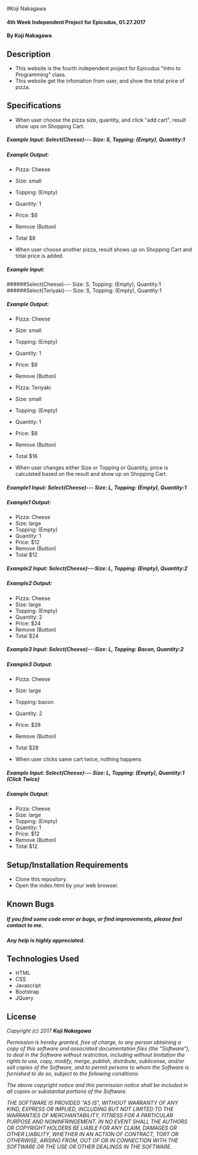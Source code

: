 #Koji Nakagawa

#### 4th Week Independent Project for Epicodus, 01.27.2017

#### By Koji Nakagawa

## Description
* This website is the fourth independent project for Epicodus "Intro to Programming" class.
* This website get the infomation from user, and show the total price of pizza.


## Specifications
* When user choose the pizza size, quantity, and click "add cart", result show ups on Shopping Cart.
##### **Example Input:** Select(Cheese)--- Size: S, Topping: (Empty), Quantity:1  
##### **Example Output:**
* Pizza: Cheese
* Size: small
* Topping: (Empty)
* Quantity: 1
* Price: $8
* Remove (Button)
* Total $8

* When user choose another pizza, result shows up on Shopping Cart and total price is added.
##### **Example Input:**
######Select(Cheese)--- Size: S, Topping: (Empty), Quantity:1  
######Select(Teriyaki)--- Size: S, Topping: (Empty), Quantity:1  
##### **Example Output:**

* Pizza: Cheese
* Size: small
* Topping: (Empty)
* Quantity: 1
* Price: $8
* Remove (Button)

* Pizza: Teriyaki
* Size: small
* Topping: (Empty)
* Quantity: 1
* Price: $8
* Remove (Button)
* Total $16


* When user changes either Size or Topping or Quantity, price is calculated based on the result and show up on Shopping Cart.
##### **Example1 Input:** Select(Cheese)--- Size: L, Topping: (Empty), Quantity:1  
##### **Example1 Output:**
* Pizza: Cheese
* Size: large
* Topping: (Empty)
* Quantity: 1
* Price: $12
* Remove (Button)
* Total $12


##### **Example2 Input:** Select(Cheese)---Size: L, Topping: (Empty), Quantity:2  
##### **Example2 Output:**
* Pizza: Cheese
* Size: large
* Topping: (Empty)
* Quantity: 2
* Price: $24
* Remove (Button)
* Total $24

##### **Example3 Input:** Select(Cheese)---Size: L, Topping: Bacon, Quantity:2  
##### **Example3 Output:**
* Pizza: Cheese
* Size: large
* Topping: bacon
* Quantity: 2
* Price: $28
* Remove (Button)
* Total $28


* When user clicks same cart twice, nothing happens
##### **Example Input:** Select(Cheese)--- Size: L, Topping: (Empty), Quantity:1 (Click Twice)
##### **Example Output:**
* Pizza: Cheese
* Size: large
* Topping: (Empty)
* Quantity: 1
* Price: $12
* Remove (Button)
* Total $12

## Setup/Installation Requirements

* Clone this repository.
* Open the index.html by your web browser.


## Known Bugs

##### If you find some code error or bugs, or find improvements, please feel contact to me.
##### Any help is highly appreciated.


## Technologies Used

* HTML
* CSS
* Javascript
* Bootstrap
* JQuery


## License

_Copyright (c) 2017 **Koji Nakagawa**_

_Permission is hereby granted, free of charge, to any person obtaining a copy
of this software and associated documentation files (the "Software"), to deal
in the Software without restriction, including without limitation the rights
to use, copy, modify, merge, publish, distribute, sublicense, and/or sell
copies of the Software, and to permit persons to whom the Software is
furnished to do so, subject to the following conditions:_

_The above copyright notice and this permission notice shall be included in all
copies or substantial portions of the Software._

_THE SOFTWARE IS PROVIDED "AS IS", WITHOUT WARRANTY OF ANY KIND, EXPRESS OR
IMPLIED, INCLUDING BUT NOT LIMITED TO THE WARRANTIES OF MERCHANTABILITY,
FITNESS FOR A PARTICULAR PURPOSE AND NONINFRINGEMENT. IN NO EVENT SHALL THE
AUTHORS OR COPYRIGHT HOLDERS BE LIABLE FOR ANY CLAIM, DAMAGES OR OTHER
LIABILITY, WHETHER IN AN ACTION OF CONTRACT, TORT OR OTHERWISE, ARISING FROM,
OUT OF OR IN CONNECTION WITH THE SOFTWARE OR THE USE OR OTHER DEALINGS IN THE
SOFTWARE._
